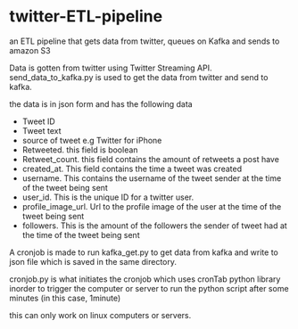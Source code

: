# twitter-ETL-pipeline
an ETL pipeline that gets data from twitter, queues on Kafka and sends to amazon S3

Data is gotten from twitter using Twitter Streaming API. send_data_to_kafka.py is used to get the data from twitter and send to kafka.

the data is in json form and has the following data

* Tweet ID
* Tweet text
* source of tweet e.g Twitter for iPhone
* Retweeted. this field is boolean
* Retweet_count. this field contains the amount of retweets a post have
* created_at. This field contains the time a tweet was created
* username. This contains the username of the tweet sender at the time of the tweet being sent
* user_id. This is the unique ID for a twitter user.
* profile_image_url. Url to the profile image of the user at the time of the tweet being sent
* followers. This is the amount of the followers the sender of tweet had at the time of the tweet being sent


A cronjob is made to run kafka_get.py to get data from kafka and write to json file which is saved in the same directory.

cronjob.py is what initiates the cronjob which uses cronTab python library inorder to trigger the computer or server to run the python script after some minutes (in this case, 1minute)

this can only work on linux computers or servers.


